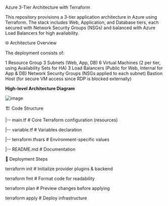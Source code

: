 Azure 3-Tier Architecture with Terraform

This repository provisions a 3-tier application architecture in Azure using Terraform.
The stack includes Web, Application, and Database tiers, each secured with Network Security Groups (NSGs) and balanced with Azure Load Balancers for high availability.

🌐 Architecture Overview

The deployment consists of:

1 Resource Group
3 Subnets (Web, App, DB)
6 Virtual Machines (2 per tier, using Availability Sets for HA)
3 Load Balancers (Public for Web, Internal for App & DB)
Network Security Groups (NSGs applied to each subnet)
Bastion Host (for secure VM access since RDP is blocked externally)

**High-level Architecture Diagram**

![image](https://github.com/hajee-78/Azure-3-Tier-Stack/assets/55215524/b106220c-bd82-48cf-b6cf-aea76e544c0b)


🏗️ Code Structure

|-- main.tf          # Core Terraform configuration (resources)

|-- variable.tf      # Variables declaration

|-- terraform.tfvars # Environment-specific values

|-- README.md        # Documentation

🚀 Deployment Steps

terraform init    # Initialize provider plugins & backend                    

terraform fmt     # Format code for readability

terraform plan    # Preview changes before applying

terraform apply   # Deploy infrastructure












